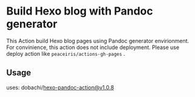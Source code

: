 # Build Hexo blog with Pandoc generator

This Action build Hexo blog pages using Pandoc generator envirionment.
For convinience, this action does not include deployment.
Please use deploy action like `peaceiris/actions-gh-pages` .

## Usage

uses: dobachi/hexo-pandoc-action@v1.0.8
